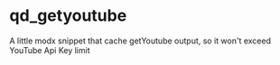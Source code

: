 # qd_getyoutube
 A little modx snippet that cache getYoutube output, so it won't exceed YouTube Api Key limit
